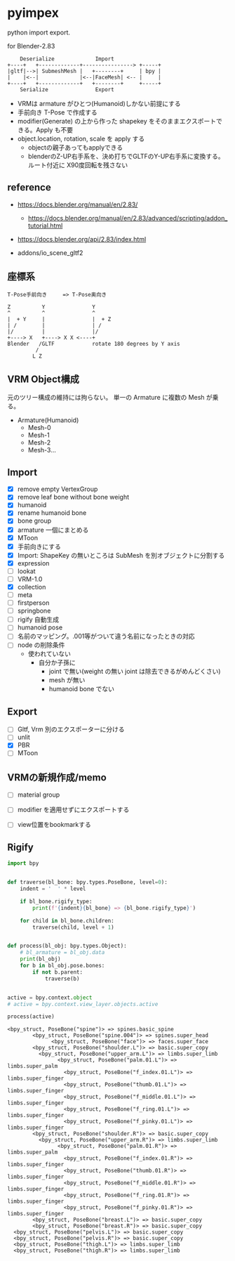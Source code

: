 # pyimpex

python import export.

for Blender-2.83

```
    Deserialize             Import
+----+   +-------------+----------------> +-----+
|gltf|-->| SubmeshMesh |   +--------+     | bpy |
|    |<--|             |<--|FaceMesh| <-- |     |
+----+   +-------------+   +--------+     +-----+
    Serialize               Export
```

* VRMは armature がひとつ(Humanoid)しかない前提にする
* 手前向き T-Pose で作成する
* modifier(Generate) の上から作った shapekey をそのままエクスポートできる。Apply も不要
* object.location, rotation, scale を apply する
  * objectの親子あってもapplyできる
  * blenderのZ-UP右手系を、決め打ちでGLTFのY-UP右手系に変換する。ルート付近に X90度回転を残さない

## reference

* https://docs.blender.org/manual/en/2.83/
  * https://docs.blender.org/manual/en/2.83/advanced/scripting/addon_tutorial.html
* https://docs.blender.org/api/2.83/index.html

* addons/io_scene_gltf2

## 座標系

``` 
T-Pose手前向き     => T-Pose奥向き

Z          Y               Y
^          ^               ^
|  + Y     |               |  + Z
| /        |               | /
|/         |               |/
+----> X   +----> X X <----+
Blender   /GLTF            rotate 180 degrees by Y axis
         /
        L Z
```

## VRM Object構成

元のツリー構成の維持には拘らない。
単一の Armature に複数の Mesh が乗る。

* Armature(Humanoid)
    * Mesh-0
    * Mesh-1
    * Mesh-2
    * Mesh-3...

## Import

* [x] remove empty VertexGroup
* [x] remove leaf bone without bone weight
* [x] humanoid
* [x] rename humanoid bone
* [x] bone group
* [x] armature 一個にまとめる
* [x] MToon
* [x] 手前向きにする
* [x] Import: ShapeKey の無いところは SubMesh を別オブジェクトに分割する
* [x] expression
* [ ] lookat
* [ ] VRM-1.0
* [x] collection
* [ ] meta
* [ ] firstperson
* [ ] springbone
* [ ] rigify 自動生成
* [ ] humanoid pose
* [ ] 名前のマッピング。.001等がついて違う名前になったときの対応
* [ ] node の削除条件
  * 使われていない
    * 自分か子孫に
      * joint で無い(weight の無い joint は除去できるがめんどくさい)
      * mesh が無い
      * humanoid bone でない

## Export

* [ ] Gltf, Vrm 別のエクスポーターに分ける
* [ ] unlit
* [x] PBR
* [ ] MToon

## VRMの新規作成/memo

* [ ] material group
* [ ] modifier を適用せずにエクスポートする
* [ ] view位置をbookmarkする


## Rigify

```py
import bpy


def traverse(bl_bone: bpy.types.PoseBone, level=0):
    indent = '  ' * level

    if bl_bone.rigify_type:
        print(f'{indent}{bl_bone} => {bl_bone.rigify_type}')

    for child in bl_bone.children:
        traverse(child, level + 1)


def process(bl_obj: bpy.types.Object):
    # bl_armature = bl_obj.data
    print(bl_obj)
    for b in bl_obj.pose.bones:
        if not b.parent:
            traverse(b)


active = bpy.context.object
# active = bpy.context.view_layer.objects.active

process(active)
```

```
<bpy_struct, PoseBone("spine")> => spines.basic_spine
        <bpy_struct, PoseBone("spine.004")> => spines.super_head
              <bpy_struct, PoseBone("face")> => faces.super_face
        <bpy_struct, PoseBone("shoulder.L")> => basic.super_copy
          <bpy_struct, PoseBone("upper_arm.L")> => limbs.super_limb
                <bpy_struct, PoseBone("palm.01.L")> => limbs.super_palm
                  <bpy_struct, PoseBone("f_index.01.L")> => limbs.super_finger
                  <bpy_struct, PoseBone("thumb.01.L")> => limbs.super_finger
                  <bpy_struct, PoseBone("f_middle.01.L")> => limbs.super_finger
                  <bpy_struct, PoseBone("f_ring.01.L")> => limbs.super_finger
                  <bpy_struct, PoseBone("f_pinky.01.L")> => limbs.super_finger
        <bpy_struct, PoseBone("shoulder.R")> => basic.super_copy
          <bpy_struct, PoseBone("upper_arm.R")> => limbs.super_limb
                <bpy_struct, PoseBone("palm.01.R")> => limbs.super_palm
                  <bpy_struct, PoseBone("f_index.01.R")> => limbs.super_finger
                  <bpy_struct, PoseBone("thumb.01.R")> => limbs.super_finger
                  <bpy_struct, PoseBone("f_middle.01.R")> => limbs.super_finger
                  <bpy_struct, PoseBone("f_ring.01.R")> => limbs.super_finger
                  <bpy_struct, PoseBone("f_pinky.01.R")> => limbs.super_finger
        <bpy_struct, PoseBone("breast.L")> => basic.super_copy
        <bpy_struct, PoseBone("breast.R")> => basic.super_copy
  <bpy_struct, PoseBone("pelvis.L")> => basic.super_copy
  <bpy_struct, PoseBone("pelvis.R")> => basic.super_copy
  <bpy_struct, PoseBone("thigh.L")> => limbs.super_limb
  <bpy_struct, PoseBone("thigh.R")> => limbs.super_limb
```
